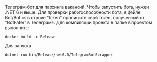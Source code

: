 Телеграм-бот для парсинга вакансий. Чтобы запустить бота, нужен .NET 6 и выше. Для проверки работоспособности бота, в файле Bot/Bot.cs в строке "token" пропишите свой токен, полученный от "BotFater" в Телеграме.
Для компиляции проекта в папке в проектом выполните:
```
docker build -c Release
```
Для запуска
```
dotnet run bin/Release/net6.0/TelegramBotScrapper
```
